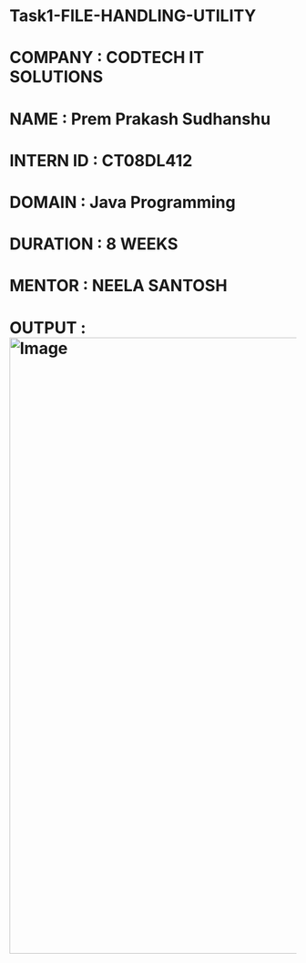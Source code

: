 # Task1-FILE-HANDLING-UTILITY
# COMPANY : CODTECH IT SOLUTIONS
# NAME : Prem Prakash Sudhanshu
# INTERN ID : CT08DL412
# DOMAIN : Java Programming
# DURATION : 8 WEEKS
# MENTOR : NEELA SANTOSH
# OUTPUT : <img width="1920" height="1080" alt="Image" src="https://github.com/user-attachments/assets/c9d88e7d-4644-4efa-8f99-1c0f7a59a8bb" />
